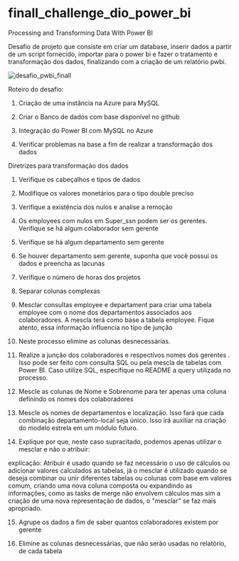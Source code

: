 # finall_challenge_dio_power_bi
Processing and Transforming Data With Power BI

Desafio de projeto que consiste em criar um database, inserir dados a partir de um script fornecido, importar para o power bi e fazer o tratamento e transformação dos dados, finalizando com a criação de um relatório pwbi.

![desafio_pwbi_finall](https://github.com/cyopse/finall_challenge_dio_power_bi/assets/70291505/6448fade-fc45-40e2-a521-9e5e77f003a3)

Roteiro do desafio:

1. Criação de uma instância na Azure para MySQL

2. Criar o Banco de dados com base disponível no github

3. Integração do Power BI com MySQL no Azure

4. Verificar problemas na base a fim de realizar a transformação dos dados

Diretrizes para transformação dos dados

1. Verifique os cabeçalhos e tipos de dados

2. Modifique os valores monetários para o tipo double preciso

3. Verifique a existência dos nulos e analise a remoção

4. Os employees com nulos em Super_ssn podem ser os gerentes. Verifique se há algum colaborador sem gerente

5. Verifique se há algum departamento sem gerente

6. Se houver departamento sem gerente, suponha que você possui os dados e preencha as lacunas

7. Verifique o número de horas dos projetos

8. Separar colunas complexas

9. Mesclar consultas employee e departament para criar uma tabela employee com o nome dos departamentos associados aos colaboradores. A mescla terá como base a tabela employee. Fique atento, essa informação influencia no tipo de junção

10. Neste processo elimine as colunas desnecessárias.

11. Realize a junção dos colaboradores e respectivos nomes dos gerentes . Isso pode ser feito com consulta SQL ou pela mescla de tabelas com Power BI. Caso utilize SQL, especifique no README a query utilizada no processo.

12. Mescle as colunas de Nome e Sobrenome para ter apenas uma coluna definindo os nomes dos colaboradores

13. Mescle os nomes de departamentos e localização. Isso fará que cada combinação departamento-local seja único. Isso irá auxiliar na criação do modelo estrela em um módulo futuro.

14. Explique por que, neste caso supracitado, podemos apenas utilizar o mesclar e não o atribuir:

explicação: 
Atribuir é usado quando se faz necessário o uso de cálculos ou adicionar valores calculados as tabelas,
já o mesclar é utilizado quando se deseja combinar ou unir diferentes tabelas ou colunas com base em valores comum, criando uma nova coluna composta ou expandindo as informações, como as tasks de merge não envolvem cálculos mas sim a criação de uma nova representação de dados, o "mesclar" se faz mais apropriado.

15. Agrupe os dados a fim de saber quantos colaboradores existem por gerente

16. Elimine as colunas desnecessárias, que não serão usadas no relatório, de cada tabela
